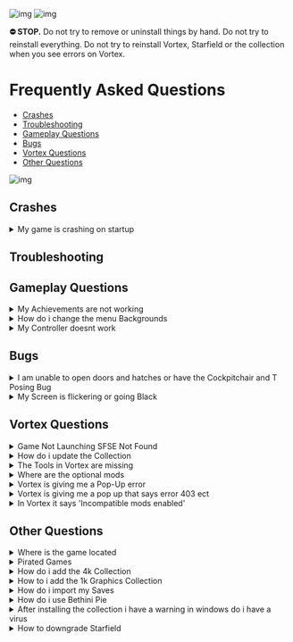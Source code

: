 ![img](https://s11.gifyu.com/images/SgCoI.png)
![img](https://s11.gifyu.com/images/Sgd38.jpg)

**⛔ STOP.** Do not try to remove or uninstall things by hand. Do not try to reinstall everything. Do not try to reinstall Vortex, Starfield or the collection when you see errors on Vortex.

# Frequently Asked Questions


- [Crashes](#crashes)
- [Troubleshooting](#troubleshooting)
- [Gameplay Questions](#gameplay-questions)
- [Bugs](#bugs)
- [Vortex Questions](#vortex-questions)
- [Other Questions](#other-questions)

![img](https://s11.gifyu.com/images/Sgd38.jpg)



## Crashes

<details>
<summary>My game is crashing on startup</summary>

![img](https://s11.gifyu.com/images/Sgd38.jpg)

Known Causes of Crashes on Startup

- If you are using an **AMD GPU** and you accidentally enabled the **Streamline DLSS** Mod this will cause the game to crash on startup

- Outdated Graphics Driver.
- Overclocked GPU.
- Outdated Microsoft Visual Studio C++ Update>[HERE](https://aka.ms/vs/17/release/vc_redist.x64.exe)
- Outdated Desktop Runtime Update>[HERE](https://dotnet.microsoft.com/en-us/download/dotnet/thank-you/runtime-desktop-7.0.3-windows-x64-installer)

![img](https://s11.gifyu.com/images/Sgd38.jpg)

</details>





## Troubleshooting




## Gameplay Questions

<details>
<summary>My Achievements are not working</summary>

![img](https://s11.gifyu.com/images/Sgd38.jpg)

The mod we use to enable Achievements while playing the modded version of the game is called **Baka Achievement Enabler (SFSE)**. This mod can sometimes stop working for some users. Below is a guide to fix this issue.

**1**) Uninstall **SFSE** (Removed archive as well with Vortex)

**2**) Uninstall **Baka AE** (Removed archive as well with Vortex)

**3**) Install [Baka AE](https://www.nexusmods.com/starfield/mods/658?tab=description)

**4**) Install [SFSE](https://www.nexusmods.com/starfield/mods/106)

**5**) Make sure **Steam** is always open before you launch the game from **Vortex**

![img](https://s11.gifyu.com/images/Sgd38.jpg)

</details>



<details>
<summary>How do i change the menu Backgrounds</summary>

![img](https://s11.gifyu.com/images/Sgd38.jpg)

On the first installation, you will be able to choose your background from the installer if you would like to change this at any time follow the steps below.

**1**) Open **Vortex** and locate the **Menu Backgrounds-v2** mod.

**2**) Right-click the Mod and select **Reinstall**

**3**) Now you will be able to choose another background.

![img](https://s11.gifyu.com/images/Sgd38.jpg)

</details>

<details>
<summary>My Controller doesnt work</summary>

![img](https://s11.gifyu.com/images/Sgd38.jpg)

**1**) Open Steam.

**2**) Locate **"Starfield"** and select **"Properties"**.

**3**) Select **"Controller Settings"** and disable Steam Input.

![img](https://s11.gifyu.com/images/Sgd38.jpg)

</details>




## Bugs

<details>
<summary>I am unable to open doors and hatches or have the Cockpitchair and T Posing Bug</summary>

![img](https://s11.gifyu.com/images/Sgd38.jpg)

I am unable to open doors and hatches or have any of the bugs below

- Stuck in the cockpit chair?
- NPCs' eyes black?
- NPCs or your character T Posing?
- Blood spatters texture issues?

This is because you didn't select the right settings from the installation guide. See the picture below.

**Hardlink Deployment** Requires the game to be on the same drive as the Mods this is **IMPORTANT**

![img](https://s10.gifyu.com/images/S4aJv.png)

![img](https://s11.gifyu.com/images/Sgd38.jpg)

</details>


<details>
<summary>My Screen is flickering or going Black</summary>

![img](https://s11.gifyu.com/images/Sgd38.jpg)

This is caused by the DLSS Mod. Only use the "Quality" setting as other settings may increase the risk of the black screen bug.

![img](https://s11.gifyu.com/images/Sgd38.jpg)

</details>




## Vortex Questions


<details>
<summary>Game Not Launching SFSE Not Found</summary>

![img](https://s11.gifyu.com/images/Sgd38.jpg)

Anti Virus is giving some people a hard time when downloading the collection. Make exceptions in your antivirus. For the following folders.

```
C:\Users\USERNAME\Appdata\Roaming\Vortex
```

```
DRIVE:\SteamLibrary\steamapps\common\Starfield
```

![img](https://s11.gifyu.com/images/Sgd38.jpg)

</details>


<details>
<summary>How do i update the Collection</summary>

![img](https://s11.gifyu.com/images/Sgd38.jpg)

**1**) Create a new Profile in Vortex and enable it.

**2**) Go to the [Collection](https://next.nexusmods.com/starfield/collections/npk3lv?tab=about&utm_source=copy&utm_medium=social&utm_campaign=share_collection) page and ensure the most current revision number is displayed, then select select **"ADD TO VORTEX"**

**3**) When prompted to select which profile to install to, select the new profile you created in Step 1

**4**) Once the update is downloaded you can remove the old profile.

**NOTE** Don't worry you will **NOT** have to redownload the entire collection with this method.

**DO NOT** update any of the mods in this collection individually in Vortex when a mod gets updated we will update the collection.

Notes will be in the changelog.

![img](https://s11.gifyu.com/images/Sgd38.jpg)

</details>


<details>
<summary>The Tools in Vortex are missing</summary>

![img](https://s11.gifyu.com/images/Sgd38.jpg)

Sometimes you need to relink **Vortex** to a tool.

**1**) Go to the **"dashboard"** tab in **Vortex**.

**2**) Scroll down untill you see **"tools"**.

**3**) Click the 3 dots next to the tool you need to relink ie Reshade. and select **"edit"**

**4**) Now select **"target"** and browse to where you have the tool installed this will be in the main Starfield directory.

![img](https://s11.gifyu.com/images/Sgd38.jpg)

</details>


<details>
<summary>Where are the optional mods</summary>

![img](https://s11.gifyu.com/images/Sgd38.jpg)

**1**) Open **Vortex**

**2**) Select **"Collections"**

**3**) Select **"View"** on the collection.

![img](https://s11.gifyu.com/images/Sguez.png)

**4**) Select **"Mods"**

![img](https://s11.gifyu.com/images/Sgueb.png)

**5**) Now you can filter between **"Required"** and **"Recommended"** Recommended being the optional Mods.

![img](https://s11.gifyu.com/images/SgueM.jpg)

![img](https://s11.gifyu.com/images/Sgd38.jpg)

</details>


<details>
<summary>Vortex is giving me a Pop-Up error</summary>

![img](https://s11.gifyu.com/images/Sgd38.jpg)

Vortex can sometimes give errors. These can most of the time be fixed with the following methods.

- Restarting Vortex.
- Restarting your PC
- Logging out of Vortex and Nexus and signing back in.

![img](https://s11.gifyu.com/images/Sgd38.jpg)

</details>


<details>
<summary>Vortex is giving me a pop up that says error 403 ect</summary>

![img](https://s11.gifyu.com/images/Sgd38.jpg)

Vortex and Nexus can throw errors sometimes to fix this.

- Log out of Vortex
- Log out of Nexus

And then log back in

![img](https://s11.gifyu.com/images/Sgd38.jpg)

</details>


<details>
<summary>In Vortex it says 'Incompatible mods enabled'</summary>

![img](https://s11.gifyu.com/images/Sgd38.jpg)

This is because you have enabled 2 conflicting Texture Mods.

All you have to do is disable the variant of the texture you don't want either 2k or 4k.

![img](https://s11.gifyu.com/images/Sgd38.jpg)

</details>






## Other Questions



<details>
<summary>Where is the game located</summary>

![img](https://s11.gifyu.com/images/Sgd38.jpg)

```
Steam> Drive Letter\SteamLibrary\steamapps\common\Starfield.exe
```

![img](https://s11.gifyu.com/images/Sgd38.jpg)

</details>



<details>
<summary>Pirated Games</summary>

![img](https://s11.gifyu.com/images/Sgd38.jpg)

DO NOT use a pirated game. It is against Nexus rules and is illegal and I will not provide any support.

![img](https://s11.gifyu.com/images/Sgd38.jpg)

</details>


<details>
<summary>How do i add the 4k Collection</summary>

![img](https://s11.gifyu.com/images/Sgd38.jpg)

The 4k Collection can be added to our main Collection.


**1**) Click "Add to Vortex"(choose your main profile you use).

![img](https://s11.gifyu.com/images/Sgd38.jpg)

</details>


<details>
<summary>How to i add the 1k Graphics Collection</summary>

![img](https://s11.gifyu.com/images/Sgd38.jpg)

Install guide for our [1K Graphics Collection](https://next.nexusmods.com/starfield/collections/j5uhmz?utm_source=copy&utm_medium=social&utm_campaign=share_collection)

**1**) Click "ADD TO VORTEX"(choose your main profile you use).

**2**) After installation, the AIO texture pack will be enabled. If you don't see enough of a Performance boost then you can enable 1 or more of the optional Packs. These will reduce the Texture Resolution even more for less VRAM usage and better Performance.

![img](https://s11.gifyu.com/images/Sgd38.jpg)

</details>


<details>
<summary>How do i import my Saves</summary>

![img](https://s11.gifyu.com/images/Sgd38.jpg)

- [Steam to Xbox](https://youtu.be/PCLqHSGTF8w?si=l4YRV19dZTKZXqnM)
- [Xbox to Steam](https://youtu.be/W1URw2fnqcU?si=coKQj9aFI3U-ZaC6)

![img](https://s11.gifyu.com/images/Sgd38.jpg)

</details>


<details>
<summary>How do i use Bethini Pie</summary>

![img](https://s11.gifyu.com/images/Sgd38.jpg)

[Bethini Pie (Performance INI Editor)](https://www.nexusmods.com/site/mods/631) is a universal tool to make editing INI configuration files simple via a graphical user interface.

**NOTE** This is **(OPTIONAL)** and for advanced users only.

Check out the Bethini Pie Forum [HERE](https://stepmodifications.org/forum/forum/200-bethini-support/)

![img](https://s11.gifyu.com/images/Sgd38.jpg)

</details>


<details>
<summary>After installing the collection i have a warning in windows do i have a virus </summary>

![img](https://s11.gifyu.com/images/Sgd38.jpg)

This can happen with some mods don't worry it will be a false positive select keep file and then perform actions in windows defender. Nexus mods scans and tests every mod that is uploaded to the site. You have nothing to be worried about

![img](https://s11.gifyu.com/images/Sgd38.jpg)

</details>


<details>
<summary>How to downgrade Starfield</summary>

To downgrade the game you will need to enter 2 codes these need to be done one at a time


**1**) Open Vortex and select **Purge** this will remove the Mods from the game files.

**2**) Open the "Run" menu (Windows Key + R)

**3**) Run the below command and you should see a console tab appear within Steam.
```
steam://open/console/
```
**4**) Enter this command into the console and run it.
```
download_depot 1716740 1716741 3276175983502685135
```

**5**) Now repeat the process with the following code
```
download_depot 1716740 1716742 7068708531301311719 5161319454857509031
```

**6**) Once both depots are downloaded, you can then navigate to
```
C:\Program Files (x86)\Steam\steamapps\content\app_1716740\depot_1716741
```
and
```
C:\Program Files (x86)\Steam\steamapps\content\app_1716740\depot_1716742
```

**7**) Copy these back into the Starfield game folder and overwrite the old files.

**8**) Once you have done both you can **Deploy** the Mods in **Vortex** and continue to play the Modded Version of the game.

![img](https://s11.gifyu.com/images/Sgd38.jpg)

</details>